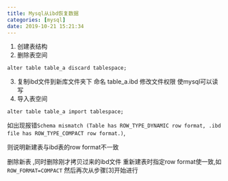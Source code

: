 ```yaml
---
title: Mysql从ibd恢复数据
categories: [mysql]
date: 2019-10-21 15:21:34
---
```


1. 创建表结构
2. 删除表空间
```
alter table table_a discard tablespace;
```
3. 复制ibd文件到新库文件夹下 命名 table_a.ibd 修改文件权限 使mysql可以读写
4. 导入表空间
```
alter table table_a import tablespace;
```
如出现报错```Schema mismatch (Table has ROW_TYPE_DYNAMIC row format, .ibd file has ROW_TYPE_COMPACT row format.)```,

则说明新建表与ibd表的row format不一致

删除新表 ,同时删除刚才拷贝过来的ibd文件 
重新建表时指定row format使一致,如```ROW_FORMAT=COMPACT```
然后再次从步骤[3]开始进行